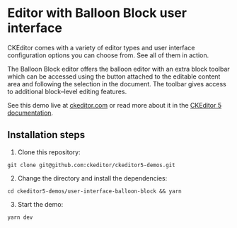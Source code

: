 # Editor with Balloon Block user interface

CKEditor comes with a variety of editor types and user interface configuration options you can choose from. See all of them in action.

The Balloon Block editor offers the balloon editor with an extra block toolbar which can be accessed using the button attached to the editable content area and following the selection in the document. The toolbar gives access to additional block–level editing features.

See this demo live at [ckeditor.com](http://ckeditor.com/ckeditor-5/demo/editor-types.html#balloon-block) or read more about it in the [CKEditor 5 documentation](https://ckeditor.com/docs/ckeditor5/latest/examples/builds/balloon-block-editor.html).

## Installation steps

1. Clone this repository:

```shell
git clone git@github.com:ckeditor/ckeditor5-demos.git
```

2. Change the directory and install the dependencies:

```shell
cd ckeditor5-demos/user-interface-balloon-block && yarn
```

3. Start the demo:

```shell
yarn dev
```

